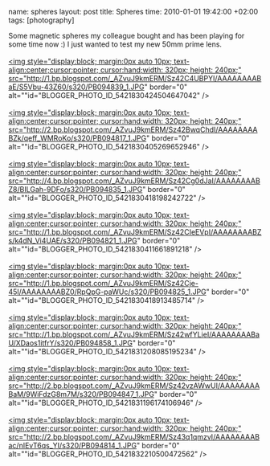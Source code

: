 name: spheres
layout: post
title: Spheres
time: 2010-01-01 19:42:00 +02:00
tags: [photography]

Some magnetic spheres my colleague bought and has been playing for some time now :) I just wanted to test my new 50mm prime lens.<br /><br /><a onblur="try {parent.deselectBloggerImageGracefully();} catch(e) {}" href="http://1.bp.blogspot.com/_AZvuJ9kmERM/Sz42C4UBPYI/AAAAAAAABaE/S5Vbu-43Z60/s1600-h/PB094839_1.JPG"><img style="display:block; margin:0px auto 10px; text-align:center;cursor:pointer; cursor:hand;width: 320px; height: 240px;" src="http://1.bp.blogspot.com/_AZvuJ9kmERM/Sz42C4UBPYI/AAAAAAAABaE/S5Vbu-43Z60/s320/PB094839_1.JPG" border="0" alt=""id="BLOGGER_PHOTO_ID_5421830424504647042" /></a><br /><br /><a onblur="try {parent.deselectBloggerImageGracefully();} catch(e) {}" href="http://2.bp.blogspot.com/_AZvuJ9kmERM/Sz42BwqChdI/AAAAAAAABZk/qeff_WMRoKo/s1600-h/PB094817_1.JPG"><img style="display:block; margin:0px auto 10px; text-align:center;cursor:pointer; cursor:hand;width: 320px; height: 240px;" src="http://2.bp.blogspot.com/_AZvuJ9kmERM/Sz42BwqChdI/AAAAAAAABZk/qeff_WMRoKo/s320/PB094817_1.JPG" border="0" alt=""id="BLOGGER_PHOTO_ID_5421830405269652946" /></a><br /><br /><a onblur="try {parent.deselectBloggerImageGracefully();} catch(e) {}" href="http://4.bp.blogspot.com/_AZvuJ9kmERM/Sz42Cg0dJaI/AAAAAAAABZ8/BILGah-9DFo/s1600-h/PB094835_1.JPG"><img style="display:block; margin:0px auto 10px; text-align:center;cursor:pointer; cursor:hand;width: 320px; height: 240px;" src="http://4.bp.blogspot.com/_AZvuJ9kmERM/Sz42Cg0dJaI/AAAAAAAABZ8/BILGah-9DFo/s320/PB094835_1.JPG" border="0" alt=""id="BLOGGER_PHOTO_ID_5421830418198242722" /></a><br /><br /><a onblur="try {parent.deselectBloggerImageGracefully();} catch(e) {}" href="http://1.bp.blogspot.com/_AZvuJ9kmERM/Sz42CIeEVpI/AAAAAAAABZs/k4dN_Vi4UAE/s1600-h/PB094821_1.JPG"><img style="display:block; margin:0px auto 10px; text-align:center;cursor:pointer; cursor:hand;width: 320px; height: 240px;" src="http://1.bp.blogspot.com/_AZvuJ9kmERM/Sz42CIeEVpI/AAAAAAAABZs/k4dN_Vi4UAE/s320/PB094821_1.JPG" border="0" alt=""id="BLOGGER_PHOTO_ID_5421830411661891218" /></a><br /><br /><a onblur="try {parent.deselectBloggerImageGracefully();} catch(e) {}" href="http://1.bp.blogspot.com/_AZvuJ9kmERM/Sz42Cje-45I/AAAAAAAABZ0/RpQpG-paWUc/s1600-h/PB094825_1.JPG"><img style="display:block; margin:0px auto 10px; text-align:center;cursor:pointer; cursor:hand;width: 320px; height: 240px;" src="http://1.bp.blogspot.com/_AZvuJ9kmERM/Sz42Cje-45I/AAAAAAAABZ0/RpQpG-paWUc/s320/PB094825_1.JPG" border="0" alt=""id="BLOGGER_PHOTO_ID_5421830418913485714" /></a><br /><br /><a onblur="try {parent.deselectBloggerImageGracefully();} catch(e) {}" href="http://1.bp.blogspot.com/_AZvuJ9kmERM/Sz42wfYLieI/AAAAAAAABaU/XDaos1itfrY/s1600-h/PB094858_1.JPG"><img style="display:block; margin:0px auto 10px; text-align:center;cursor:pointer; cursor:hand;width: 320px; height: 240px;" src="http://1.bp.blogspot.com/_AZvuJ9kmERM/Sz42wfYLieI/AAAAAAAABaU/XDaos1itfrY/s320/PB094858_1.JPG" border="0" alt=""id="BLOGGER_PHOTO_ID_5421831208085195234" /></a><br /><br /><a onblur="try {parent.deselectBloggerImageGracefully();} catch(e) {}" href="http://2.bp.blogspot.com/_AZvuJ9kmERM/Sz42vzAWwUI/AAAAAAAABaM/9WiFdzG8m7M/s1600-h/PB094847_1.JPG"><img style="display:block; margin:0px auto 10px; text-align:center;cursor:pointer; cursor:hand;width: 320px; height: 240px;" src="http://2.bp.blogspot.com/_AZvuJ9kmERM/Sz42vzAWwUI/AAAAAAAABaM/9WiFdzG8m7M/s320/PB094847_1.JPG" border="0" alt=""id="BLOGGER_PHOTO_ID_5421831196174106946" /></a><br /><br /><a onblur="try {parent.deselectBloggerImageGracefully();} catch(e) {}" href="http://2.bp.blogspot.com/_AZvuJ9kmERM/Sz43q1qmzvI/AAAAAAAABac/nIEvT6qs_YI/s1600-h/PB094814_1.JPG"><img style="display:block; margin:0px auto 10px; text-align:center;cursor:pointer; cursor:hand;width: 320px; height: 240px;" src="http://2.bp.blogspot.com/_AZvuJ9kmERM/Sz43q1qmzvI/AAAAAAAABac/nIEvT6qs_YI/s320/PB094814_1.JPG" border="0" alt=""id="BLOGGER_PHOTO_ID_5421832210500472562" /></a>
